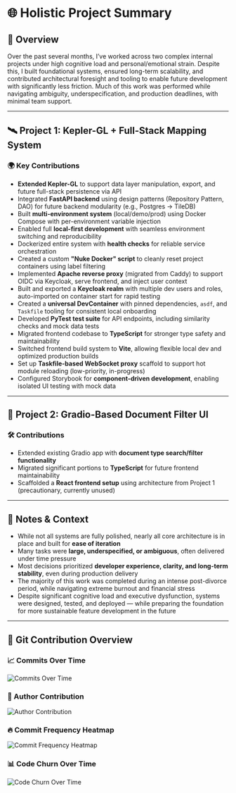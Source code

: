 # 🌐 Holistic Project Summary

## 🧭 Overview

Over the past several months, I’ve worked across two complex internal projects under high cognitive load and personal/emotional strain. Despite this, I built foundational systems, ensured long-term scalability, and contributed architectural foresight and tooling to enable future development with significantly less friction. Much of this work was performed while navigating ambiguity, underspecification, and production deadlines, with minimal team support.

---

## 🛰️ Project 1: Kepler-GL + Full-Stack Mapping System

### 🌍 Key Contributions

- **Extended Kepler-GL** to support data layer manipulation, export, and future full-stack persistence via API
- Integrated **FastAPI backend** using design patterns (Repository Pattern, DAO) for future backend modularity (e.g., Postgres → TileDB)
- Built **multi-environment system** (local/demo/prod) using Docker Compose with per-environment variable injection
- Enabled full **local-first development** with seamless environment switching and reproducibility
- Dockerized entire system with **health checks** for reliable service orchestration
- Created a custom **"Nuke Docker" script** to cleanly reset project containers using label filtering
- Implemented **Apache reverse proxy** (migrated from Caddy) to support OIDC via Keycloak, serve frontend, and inject user context
- Built and exported a **Keycloak realm** with multiple dev users and roles, auto-imported on container start for rapid testing
- Created a **universal DevContainer** with pinned dependencies, `asdf`, and `Taskfile` tooling for consistent local onboarding
- Developed **PyTest test suite** for API endpoints, including similarity checks and mock data tests
- Migrated frontend codebase to **TypeScript** for stronger type safety and maintainability
- Switched frontend build system to **Vite**, allowing flexible local dev and optimized production builds
- Set up **Taskfile-based WebSocket proxy** scaffold to support hot module reloading (low-priority, in-progress)
- Configured Storybook for **component-driven development**, enabling isolated UI testing with mock data

---

## 🧩 Project 2: Gradio-Based Document Filter UI

### 🛠️ Contributions

- Extended existing Gradio app with **document type search/filter functionality**
- Migrated significant portions to **TypeScript** for future frontend maintainability
- Scaffolded a **React frontend setup** using architecture from Project 1 (precautionary, currently unused)

---

## 🧘 Notes & Context

- While not all systems are fully polished, nearly all core architecture is in place and built for **ease of iteration**
- Many tasks were **large, underspecified, or ambiguous**, often delivered under time pressure
- Most decisions prioritized **developer experience, clarity, and long-term stability**, even during production delivery
- The majority of this work was completed during an intense post-divorce period, while navigating extreme burnout and financial stress
- Despite significant cognitive load and executive dysfunction, systems were designed, tested, and deployed — while preparing the foundation for more sustainable feature development in the future

---

## 🧾 Git Contribution Overview

### 📈 Commits Over Time  
![Commits Over Time](commits-over-time.png)

### 👤 Author Contribution  
![Author Contribution](author-contribution.png)

### 🔥 Commit Frequency Heatmap  
![Commit Frequency Heatmap](commit-frequency-heatmap.png)

### 📊 Code Churn Over Time  
![Code Churn Over Time](code-churn-over-time.png)
